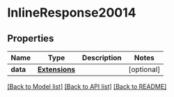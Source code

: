 # InlineResponse20014

## Properties
Name | Type | Description | Notes
------------ | ------------- | ------------- | -------------
**data** | [**Extensions**](Extensions.md) |  | [optional] 

[[Back to Model list]](../README.md#documentation-for-models) [[Back to API list]](../README.md#documentation-for-api-endpoints) [[Back to README]](../README.md)

